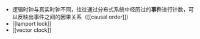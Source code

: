 - 逻辑时钟与真实时钟不同，往往通过分布式系统中经历过的**事件**进行计数，可以反映出事件之间的因果关系（[[causal order]]）
- [[lamport lock]]
- [[vector clock]]